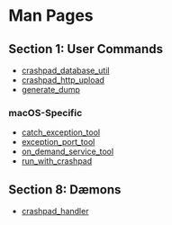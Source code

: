 <!--
Copyright 2016 The Crashpad Authors. All rights reserved.

Licensed under the Apache License, Version 2.0 (the "License");
you may not use this file except in compliance with the License.
You may obtain a copy of the License at

    http://www.apache.org/licenses/LICENSE-2.0

Unless required by applicable law or agreed to in writing, software
distributed under the License is distributed on an "AS IS" BASIS,
WITHOUT WARRANTIES OR CONDITIONS OF ANY KIND, either express or implied.
See the License for the specific language governing permissions and
limitations under the License.
-->

# Man Pages

## Section 1: User Commands

 * [crashpad_database_util](../tools/crashpad_database_util.md)
 * [crashpad_http_upload](../tools/crashpad_http_upload.md)
 * [generate_dump](../tools/generate_dump.md)

### macOS-Specific

 * [catch_exception_tool](../tools/mac/catch_exception_tool.md)
 * [exception_port_tool](../tools/mac/exception_port_tool.md)
 * [on_demand_service_tool](../tools/mac/on_demand_service_tool.md)
 * [run_with_crashpad](../tools/mac/run_with_crashpad.md)

## Section 8: Dӕmons

 * [crashpad_handler](../handler/crashpad_handler.md)
